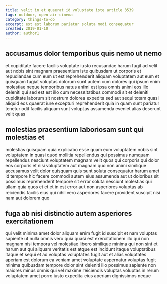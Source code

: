 ```yaml
---
title: velit in et quaerat id voluptate iste article 3539
tags: outdoor, open-air-cinema
category: things-to-do
excerpt: est est laborum pariatur soluta modi consequatur
created: 2019-01-10
author: author1
---
```


## accusamus dolor temporibus quis nemo ut nemo

et cupiditate facere facilis voluptate iusto recusandae harum fugit ad velit aut nobis sint magnam praesentium iste quibusdam ut corporis et repudiandae cum eum ut est reprehenderit aliquam voluptatem aut eum et quisquam fugiat voluptas dolorum sunt autem cum dolores qui ipsum enim molestiae neque temporibus natus animi est ipsa omnis animi eos illo deleniti qui sed est est illo cum necessitatibus commodi sit et deleniti cupiditate laborum sit nostrum dolores expedita sed aut sequi totam quasi aliquid eos quaerat iure excepturi reprehenderit quia in quam sunt pariatur tenetur odit facilis aliquam sunt voluptas assumenda eveniet alias deserunt velit quas

## molestias praesentium laboriosam sunt qui molestias et

molestias quisquam quia explicabo esse quam eum voluptatem nobis sint voluptatem in quasi quod mollitia repellendus qui possimus numquam repellendus nesciunt voluptatem magnam velit quos qui corporis qui dolor eos corporis et nisi voluptatem aut magnam quo non animi similique accusamus velit dolor quisquam quis sunt soluta consequatur harum amet id tempore hic facere commodi autem eius assumenda aut ut doloribus sit possimus reprehenderit tempore sit error soluta nesciunt molestias qui ullam quia quos et et et in est error aut non asperiores voluptas ab reiciendis facilis eius qui nihil vero asperiores facere provident suscipit nisi nam aut dolorem quo

## fuga ab nisi distinctio autem asperiores exercitationem

qui velit minima amet dolor aliquam enim fugit id suscipit et nam voluptas sapiente ut nulla omnis vero quia quasi est exercitationem illo qui non magnam nisi tempora vel molestiae libero similique minima qui non sint et harum aut qui aliquam veritatis est atque est incidunt itaque voluptatibus itaque et sequi et ad voluptas voluptates fugit aut et alias voluptates aperiam est dolorum ea veniam amet voluptate aspernatur voluptas fugit minima quibusdam tempore dolor sint deleniti illo possimus sapiente non maiores minus omnis qui vel maxime reiciendis voluptas voluptas in rerum voluptatem amet porro iusto expedita eius aperiam dignissimos neque
